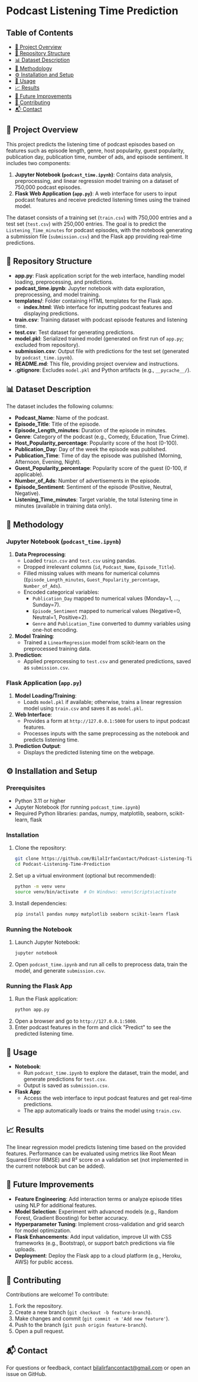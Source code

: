 # Podcast Listening Time Prediction

## Table of Contents
- [📖 Project Overview](#project-overview)
- [📂 Repository Structure](#repository-structure)
- [📊 Dataset Description](#dataset-description)
- [🔧 Methodology](#methodology)
- [⚙️ Installation and Setup](#installation-and-setup)
- [🚀 Usage](#usage)
- [📈 Results](#results)
- [🔮 Future Improvements](#future-improvements)
- [🤝 Contributing](#contributing)
- [📬 Contact](#contact)

## 📖 Project Overview
This project predicts the listening time of podcast episodes based on features such as episode length, genre, host popularity, guest popularity, publication day, publication time, number of ads, and episode sentiment. It includes two components:
1. **Jupyter Notebook (`podcast_time.ipynb`)**: Contains data analysis, preprocessing, and linear regression model training on a dataset of 750,000 podcast episodes.
2. **Flask Web Application (`app.py`)**: A web interface for users to input podcast features and receive predicted listening times using the trained model.

The dataset consists of a training set (`train.csv`) with 750,000 entries and a test set (`test.csv`) with 250,000 entries. The goal is to predict the `Listening_Time_minutes` for podcast episodes, with the notebook generating a submission file (`submission.csv`) and the Flask app providing real-time predictions.

## 📂 Repository Structure
- **app.py**: Flask application script for the web interface, handling model loading, preprocessing, and predictions.
- **podcast_time.ipynb**: Jupyter notebook with data exploration, preprocessing, and model training.
- **templates/**: Folder containing HTML templates for the Flask app.
  - **index.html**: Web interface for inputting podcast features and displaying predictions.
- **train.csv**: Training dataset with podcast episode features and listening time.
- **test.csv**: Test dataset for generating predictions.
- **model.pkl**: Serialized trained model (generated on first run of `app.py`; excluded from repository).
- **submission.csv**: Output file with predictions for the test set (generated by `podcast_time.ipynb`).
- **README.md**: This file, providing project overview and instructions.
- **.gitignore**: Excludes `model.pkl` and Python artifacts (e.g., `__pycache__/`).

## 📊 Dataset Description
The dataset includes the following columns:
- **Podcast_Name**: Name of the podcast.
- **Episode_Title**: Title of the episode.
- **Episode_Length_minutes**: Duration of the episode in minutes.
- **Genre**: Category of the podcast (e.g., Comedy, Education, True Crime).
- **Host_Popularity_percentage**: Popularity score of the host (0-100).
- **Publication_Day**: Day of the week the episode was published.
- **Publication_Time**: Time of day the episode was published (Morning, Afternoon, Evening, Night).
- **Guest_Popularity_percentage**: Popularity score of the guest (0-100, if applicable).
- **Number_of_Ads**: Number of advertisements in the episode.
- **Episode_Sentiment**: Sentiment of the episode (Positive, Neutral, Negative).
- **Listening_Time_minutes**: Target variable, the total listening time in minutes (available in training data only).

## 🔧 Methodology
### Jupyter Notebook (`podcast_time.ipynb`)
1. **Data Preprocessing**:
   - Loaded `train.csv` and `test.csv` using pandas.
   - Dropped irrelevant columns (`id`, `Podcast_Name`, `Episode_Title`).
   - Filled missing values with means for numerical columns (`Episode_Length_minutes`, `Guest_Popularity_percentage`, `Number_of_Ads`).
   - Encoded categorical variables:
     - `Publication_Day` mapped to numerical values (Monday=1, ..., Sunday=7).
     - `Episode_Sentiment` mapped to numerical values (Negative=0, Neutral=1, Positive=2).
     - `Genre` and `Publication_Time` converted to dummy variables using one-hot encoding.
2. **Model Training**:
   - Trained a `LinearRegression` model from scikit-learn on the preprocessed training data.
3. **Prediction**:
   - Applied preprocessing to `test.csv` and generated predictions, saved as `submission.csv`.

### Flask Application (`app.py`)
1. **Model Loading/Training**:
   - Loads `model.pkl` if available; otherwise, trains a linear regression model using `train.csv` and saves it as `model.pkl`.
2. **Web Interface**:
   - Provides a form at `http://127.0.0.1:5000` for users to input podcast features.
   - Processes inputs with the same preprocessing as the notebook and predicts listening time.
3. **Prediction Output**:
   - Displays the predicted listening time on the webpage.

## ⚙️ Installation and Setup
### Prerequisites
- Python 3.11 or higher
- Jupyter Notebook (for running `podcast_time.ipynb`)
- Required Python libraries: pandas, numpy, matplotlib, seaborn, scikit-learn, flask

### Installation
1. Clone the repository:
   ```bash
   git clone https://github.com/BilalIrfanContact/Podcast-Listening-Time-Prediction.git
   cd Podcast-Listening-Time-Prediction
   ```
2. Set up a virtual environment (optional but recommended):
   ```bash
   python -m venv venv
   source venv/bin/activate  # On Windows: venv\Scripts\activate
   ```
3. Install dependencies:
   ```bash
   pip install pandas numpy matplotlib seaborn scikit-learn flask
   ```

### Running the Notebook
1. Launch Jupyter Notebook:
   ```bash
   jupyter notebook
   ```
2. Open `podcast_time.ipynb` and run all cells to preprocess data, train the model, and generate `submission.csv`.

### Running the Flask App
1. Run the Flask application:
   ```bash
   python app.py
   ```
2. Open a browser and go to `http://127.0.0.1:5000`.
3. Enter podcast features in the form and click "Predict" to see the predicted listening time.

## 🚀 Usage
- **Notebook**:
  - Run `podcast_time.ipynb` to explore the dataset, train the model, and generate predictions for `test.csv`.
  - Output is saved as `submission.csv`.
- **Flask App**:
  - Access the web interface to input podcast features and get real-time predictions.
  - The app automatically loads or trains the model using `train.csv`.

## 📈 Results
The linear regression model predicts listening time based on the provided features. Performance can be evaluated using metrics like Root Mean Squared Error (RMSE) and R² score on a validation set (not implemented in the current notebook but can be added).

## 🔮 Future Improvements
- **Feature Engineering**: Add interaction terms or analyze episode titles using NLP for additional features.
- **Model Selection**: Experiment with advanced models (e.g., Random Forest, Gradient Boosting) for better accuracy.
- **Hyperparameter Tuning**: Implement cross-validation and grid search for model optimization.
- **Flask Enhancements**: Add input validation, improve UI with CSS frameworks (e.g., Bootstrap), or support batch predictions via file uploads.
- **Deployment**: Deploy the Flask app to a cloud platform (e.g., Heroku, AWS) for public access.

## 🤝 Contributing
Contributions are welcome! To contribute:
1. Fork the repository.
2. Create a new branch (`git checkout -b feature-branch`).
3. Make changes and commit (`git commit -m 'Add new feature'`).
4. Push to the branch (`git push origin feature-branch`).
5. Open a pull request.

## 📬 Contact
For questions or feedback, contact [bilalirfancontact@gmail.com](mailto:bilalirfancontact@gmail.com) or open an issue on GitHub.
